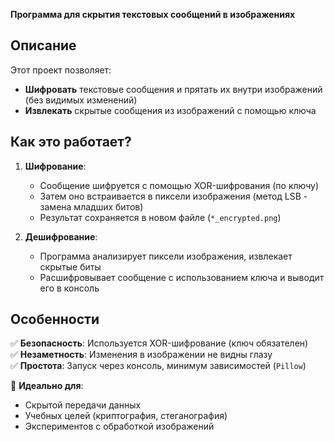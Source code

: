 **Программа для скрытия текстовых сообщений в изображениях**

## Описание

Этот проект позволяет:
- **Шифровать** текстовые сообщения и прятать их внутри изображений (без видимых изменений)
- **Извлекать** скрытые сообщения из изображений с помощью ключа

## Как это работает?

1. **Шифрование**:
   - Сообщение шифруется с помощью XOR-шифрования (по ключу)
   - Затем оно встраивается в пиксели изображения (метод LSB - замена младших битов)
   - Результат сохраняется в новом файле (`*_encrypted.png`)

2. **Дешифрование**:
   - Программа анализирует пиксели изображения, извлекает скрытые биты
   - Расшифровывает сообщение с использованием ключа и выводит его в консоль

## Особенности

✅ **Безопасность**: Используется XOR-шифрование (ключ обязателен)  
✅ **Незаметность**: Изменения в изображении не видны глазу  
✅ **Простота**: Запуск через консоль, минимум зависимостей (`Pillow`)  

🚀 **Идеально для**:
- Скрытой передачи данных
- Учебных целей (криптография, стеганография)
- Экспериментов с обработкой изображений
